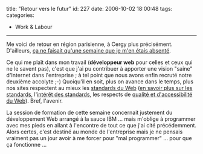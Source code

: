 title: "Retour vers le futur"
id: 227
date: 2006-10-02 18:00:48
tags:
categories:
- Work & Labour
---

Me voici de retour en région parisienne, à Cergy plus précisément. D'ailleurs, [ça ne faisait qu'une semaine que je m'en étais absenté](https://oncletom.io/2006/09/29/lost-in-cergy/).

Ce qui me plaît dans mon travail (**développeur web** pour celles et ceux qui ne le savent pas), c'est que j'ai pu contribuer à apporter une vision "saine" d'Internet dans l'entreprise ; à tel point que nous avons enfin recruté notre deuxième accolyte ;-) Quoiqu'il en soit, plus on avance dans le temps, plus nos sites respectent au mieux les [standards du Web](http://www.w3.org/) ([en savoir plus sur les standards](http://www.openweb.eu.org/), l'[intérêt des standards](http://standblog.org/), les respects de [qualité et d'accessibilité du Web](http://www.opquast.com/)). Bref, l'avenir.

La session de formation de cette semaine concernait justement du développement Web arrangé à la sauce IBM ... mais m'oblige à programmer avec mes pieds en allant à l'encontre de tout ce que j'ai cité précédemment. Alors certes, c'est destiné au monde de l'entreprise mais je ne pensais vraiment pas un jour avoir à me forcer pour "mal programmer" ... pour que ça fonctionne ...
